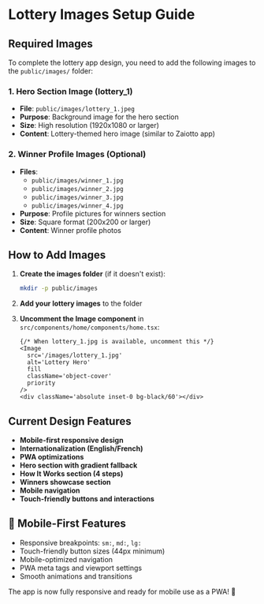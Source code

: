 # Lottery Images Setup Guide

## **Required Images**

To complete the lottery app design, you need to add the following images to the `public/images/` folder:

### **1. Hero Section Image (lottery_1)**

- **File**: `public/images/lottery_1.jpeg`
- **Purpose**: Background image for the hero section
- **Size**: High resolution (1920x1080 or larger)
- **Content**: Lottery-themed hero image (similar to Zaiotto app)

### **2. Winner Profile Images (Optional)**

- **Files**:
  - `public/images/winner_1.jpg`
  - `public/images/winner_2.jpg`
  - `public/images/winner_3.jpg`
  - `public/images/winner_4.jpg`
- **Purpose**: Profile pictures for winners section
- **Size**: Square format (200x200 or larger)
- **Content**: Winner profile photos

## **How to Add Images**

1. **Create the images folder** (if it doesn't exist):

   ```bash
   mkdir -p public/images
   ```

2. **Add your lottery images** to the folder

3. **Uncomment the Image component** in `src/components/home/components/home.tsx`:
   ```tsx
   {/* When lottery_1.jpg is available, uncomment this */}
   <Image
     src='/images/lottery_1.jpg'
     alt='Lottery Hero'
     fill
     className='object-cover'
     priority
   />
   <div className='absolute inset-0 bg-black/60'></div>
   ```

## **Current Design Features**

- **Mobile-first responsive design**
- **Internationalization (English/French)**
- **PWA optimizations**
- **Hero section with gradient fallback**
- **How It Works section (4 steps)**
- **Winners showcase section**
- **Mobile navigation**
- **Touch-friendly buttons and interactions**

## 📱 **Mobile-First Features**

- Responsive breakpoints: `sm:`, `md:`, `lg:`
- Touch-friendly button sizes (44px minimum)
- Mobile-optimized navigation
- PWA meta tags and viewport settings
- Smooth animations and transitions

The app is now fully responsive and ready for mobile use as a PWA! 🎉
